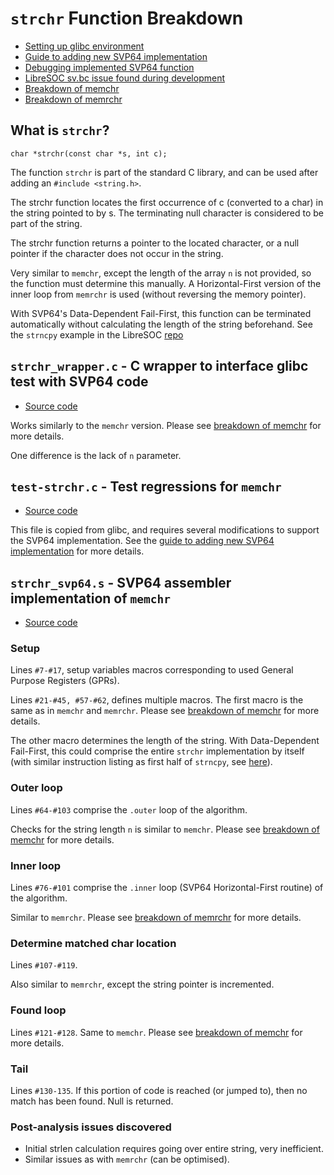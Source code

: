 # `strchr` Function Breakdown

* [Setting up glibc environment](glibc-svp64-setup.md)
* [Guide to adding new SVP64 implementation](guide_new_func.md)
* [Debugging implemented SVP64 function](debugging_function_test.md)
* [LibreSOC sv.bc issue found during development](libresoc_issues_during_dev.md)
* [Breakdown of memchr](breakdown_memchr.md)
* [Breakdown of memrchr](breakdown_memrchr.md)

## What is `strchr`?

    char *strchr(const char *s, int c);

The function `strchr` is part of the standard C library, and can be used
after adding an `#include <string.h>`.

The strchr function locates the first occurrence of c (converted to a char)
in the string pointed to by s. The terminating null character is considered
to be part of the string.

The strchr function returns a pointer to the located character, or
a null pointer if the character does not occur in the string.

Very similar to `memchr`, except the length of the array `n` is not provided,
so the function must determine this manually. A Horizontal-First version of
the inner loop from `memrchr` is used (without reversing the memory pointer).

With SVP64's Data-Dependent Fail-First, this function can be terminated
automatically without calculating the length of the string beforehand.
See the `strncpy` example in the LibreSOC
[repo](https://git.libre-soc.org/?p=openpower-isa.git;a=blob;f=src/openpower/decoder/isa/test_caller_svp64_ldst.py;h=4ecf534777a5e8a0178b29dbcd69a1a5e2dd14d6;hb=HEAD#l32)

## `strchr_wrapper.c` - C wrapper to interface glibc test with SVP64 code

* [Source code](https://git.vantosh.com/ngisearch/glibc-svp64/src/branch/master/svp64-port/strchr_wrapper.c)

Works similarly to the `memchr` version. Please see
[breakdown of memchr](breakdown_memchr.md)
for more details.

One difference is the lack of `n` parameter.

## `test-strchr.c` - Test regressions for `memchr`

* [Source code](https://git.vantosh.com/ngisearch/glibc-svp64/src/branch/master/svp64-port/test-strchr.c)

This file is copied from glibc, and requires several modifications to support
the SVP64 implementation. See the
[guide to adding new SVP64 implementation](guide_new_func.md)
for more details.

## `strchr_svp64.s` - SVP64 assembler implementation of `memchr`

* [Source code](https://git.vantosh.com/ngisearch/glibc-svp64/src/branch/master/svp64-port/svp64/strchr_svp64.s)

### Setup

Lines `#7-#17`, setup variables macros corresponding to used
General Purpose Registers (GPRs).

Lines `#21-#45, #57-#62`, defines multiple macros.
The first macro is the same as in `memchr` and `memrchr`. Please see
[breakdown of memchr](breakdown_memchr.md)
for more details.

The other macro determines the length of the string. With Data-Dependent
Fail-First, this could comprise the entire `strchr` implementation by itself
(with similar instruction listing as first half of `strncpy`, see
[here](https://git.libre-soc.org/?p=openpower-isa.git;a=blob;f=src/openpower/decoder/isa/test_caller_svp64_ldst.py;h=4ecf534777a5e8a0178b29dbcd69a1a5e2dd14d6;hb=HEAD#l32)).

### Outer loop

Lines `#64-#103` comprise the `.outer` loop of the algorithm.

Checks for the string length `n` is similar to `memchr`. Please see
[breakdown of memchr](breakdown_memchr.md)
for more details.

### Inner loop

Lines `#76-#101` comprise the `.inner` loop (SVP64 Horizontal-First routine)
of the algorithm.

Similar to `memrchr`. Please see
[breakdown of memrchr](breakdown_memrchr.md)
for more details.

### Determine matched char location

Lines `#107-#119`.

Also similar to `memrchr`, except the string pointer is incremented.

### Found loop

Lines `#121-#128`. Same to `memchr`. Please see
[breakdown of memchr](breakdown_memchr.md)
for more details.

### Tail

Lines `#130-135`. If this portion of code is reached (or jumped to), then no
match has been found. Null is returned.

### Post-analysis issues discovered

- Initial strlen calculation requires going over entire string,
very inefficient.
- Similar issues as with `memrchr` (can be optimised).
